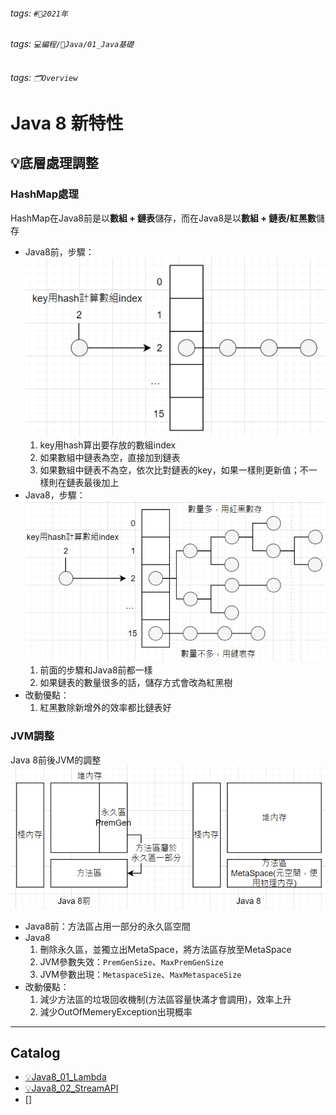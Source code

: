 ###### tags: `#📆2021年`
###### tags: `💻編程/🌠Java/01_Java基礎`
###### tags: `🗂Overview`

# Java 8 新特性
## 💡底層處理調整
### HashMap處理
HashMap在Java8前是以**數組 + 鏈表**儲存，而在Java8是以**數組 + 鏈表/紅黑數**儲存
- Java8前，步驟：
	![image](https://github.com/MickeyHuang233/CodingStudyNote/blob/main/02_Java/01_%E5%9F%BA%E7%A4%8E/%F0%9F%92%A1Java%E6%96%B0%E7%89%B9%E6%80%A7/%F0%9F%92%A1Java8/images/Java%208_01_Java8%E5%89%8DHashMap.png?raw=true)
	1. key用hash算出要存放的數組index
	2. 如果數組中鏈表為空，直接加到鏈表
	3. 如果數組中鏈表不為空，依次比對鏈表的key，如果一樣則更新值；不一樣則在鏈表最後加上
- Java8，步驟：
	![image](https://github.com/MickeyHuang233/CodingStudyNote/blob/main/02_Java/01_%E5%9F%BA%E7%A4%8E/%F0%9F%92%A1Java%E6%96%B0%E7%89%B9%E6%80%A7/%F0%9F%92%A1Java8/images/Java%208_02_Java8%20HashMap.png?raw=true)
	1. 前面的步驟和Java8前都一樣
	2. 如果鏈表的數量很多的話，儲存方式會改為紅黑樹
- 改動優點：
	1. 紅黑數除新增外的效率都比鏈表好

### JVM調整
Java 8前後JVM的調整
![iamge](https://github.com/MickeyHuang233/CodingStudyNote/blob/main/02_Java/01_%E5%9F%BA%E7%A4%8E/%F0%9F%92%A1Java%E6%96%B0%E7%89%B9%E6%80%A7/%F0%9F%92%A1Java8/images/Java%208_03_JVM%E8%AA%BF%E6%95%B4.png?raw=true)

- Java8前：方法區占用一部分的永久區空間
- Java8
	1. 刪除永久區，並獨立出MetaSpace，將方法區存放至MetaSpace
	2. JVM參數失效：`PremGenSize`、`MaxPremGenSize`
	3. JVM參數出現：`MetaspaceSize`、`MaxMetaspaceSize`
- 改動優點：
	1. 減少方法區的垃圾回收機制(方法區容量快滿才會調用)，效率上升
	2. 減少OutOfMemeryException出現概率

---
Catalog
---
- [💡Java8_01_Lambda](https://hackmd.io/@W3snnHv8TgC_U2ElYL9ATQ/Java8_01_Lambda)
- [💡Java8_02_StreamAPI](https://hackmd.io/@W3snnHv8TgC_U2ElYL9ATQ/Java8_02_StreamAPI)
- []